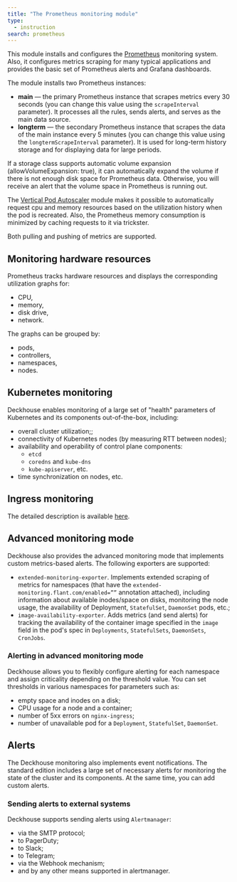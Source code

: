 ```yaml
---
title: "The Prometheus monitoring module"
type:
  - instruction
search: prometheus
---
```


This module installs and configures the [Prometheus](https://prometheus.io/) monitoring system. Also, it configures metrics scraping for many typical applications and provides the basic set of Prometheus alerts and Grafana dashboards.

The module installs two Prometheus instances:
* **main** — the primary Prometheus instance that scrapes metrics every 30 seconds (you can change this value using the `scrapeInterval` parameter). It processes all the rules, sends alerts, and serves as the main data source.
* **longterm** — the secondary Prometheus instance that scrapes the data of the main instance every 5 minutes (you can change this value using the `longtermScrapeInterval` parameter). It is used for long-term history storage and for displaying data for large periods.

If a storage class supports automatic volume expansion (allowVolumeExpansion: true), it can automatically expand the volume if there is not enough disk space for Prometheus data. Otherwise, you will receive an alert that the volume space in Prometheus is running out.

The [Vertical Pod Autoscaler](../../modules/302-vertical-pod-autoscaler/) module makes it possible to automatically request cpu and memory resources based on the utilization history when the pod is recreated. Also, the Prometheus memory consumption is minimized by caching requests to it via trickster.

Both pulling and pushing of metrics are supported.

## Monitoring hardware resources
Prometheus tracks hardware resources and displays the corresponding utilization graphs for:
- CPU,
- memory,
- disk drive,
- network.

The graphs can be grouped by:
- pods,
- controllers,
- namespaces,
- nodes.

## Kubernetes monitoring

Deckhouse enables monitoring of a large set of "health" parameters of Kubernetes and its components out-of-the-box, including:
- overall cluster utilization;;
- connectivity of Kubernetes nodes (by measuring RTT between nodes);
- availability and operability of control plane components:
  - `etcd`
  - `coredns` and `kube-dns`
  - `kube-apiserver`, etc.
- time synchronization on nodes, etc.

## Ingress monitoring

The detailed description is available [here](../../modules/402-ingress-nginx/#monitoring-and-statistics).

## Advanced monitoring mode
Deckhouse also provides the advanced monitoring mode that implements custom metrics-based alerts. The following exporters are supported:
- `extended-monitoring-exporter`. Implements extended scraping of metrics for namespaces (that have the `extended-monitoring.flant.com/enabled=””` annotation attached), including information about available inodes/space on disks, monitoring the node usage, the availability of Deployment, `StatefulSet`, `DaemonSet` pods, etc.;
- `image-availability-exporter`.  Adds metrics (and send alerts) for tracking the availability of the container image specified in the `image` field in the pod's spec in `Deployments`, `StatefulSets`, `DaemonSets`, `CronJobs`.

### Alerting in advanced monitoring mode
Deckhouse allows you to flexibly configure alerting for each namespace and assign criticality depending on the threshold value. You can set thresholds in various namespaces for parameters such as:
- empty space and inodes on a disk;
- CPU usage for a node and a container;
- number of 5xx errors on `nginx-ingress`;
- number of unavailable pod for a `Deployment`, `StatefulSet`, `DaemonSet`.

## Alerts
The Deckhouse monitoring also implements event notifications. The standard edition includes a large set of necessary alerts for monitoring the state of the cluster and its components. At the same time, you can add custom alerts.

### Sending alerts to external systems
Deckhouse supports sending alerts using `Alertmanager`:
- via the SMTP protocol;
- to PagerDuty;
- to Slack;
- to Telegram;
- via the Webhook mechanism;
- and by any other means supported in alertmanager.
